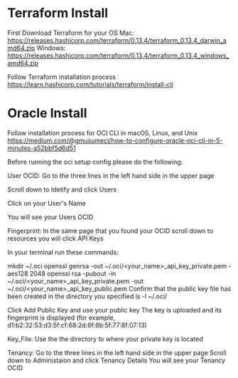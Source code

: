 # Terraform Install 

First Download Terraform for your OS
Mac: https://releases.hashicorp.com/terraform/0.13.4/terraform_0.13.4_darwin_amd64.zip
Windows: https://releases.hashicorp.com/terraform/0.13.4/terraform_0.13.4_windows_amd64.zip

Follow Terraform installation process 
https://learn.hashicorp.com/tutorials/terraform/install-cli

# Oracle Install
Follow installation process for OCI CLI in macOS, Linux, and Unix
https://medium.com/@gmusumeci/how-to-configure-oracle-oci-cli-in-5-minutes-a52bbf5d6d51

Before running the oci setup config please do the following: 

User OCID:
Go to the three lines in the left hand side in the upper page

Scroll down to Idetify and click Users

Click on your User's Name

You will see your Users OCID

Fingerprint:
In the same page that you found your OCID scroll down to resources you will click API Keys

In your terminal run these commands:

mkdir ~/.oci
openssl genrsa -out ~/.oci/<your_name>_api_key_private.pem -aes128 2048
openssl rsa -pubout -in ~/.oci/<your_name>_api_key_private.pem -out ~/.oci/<your_name>_api_key_public.pem
Confirm that the public key file has been created in the directory you specified
ls -l ~/.oci/

Click Add Public Key and use your public key
The key is uploaded and its fingerprint is displayed (for example, d1:b2:32:53:d3:5f:cf:68:2d:6f:8b:5f:77:8f:07:13)

Key_File:
Use the the directory to where your private key is located 

Tenancy:
Go to the three lines in the left hand side in the upper page
Scroll down to Administaion and click Tenancy Details
You will see your Tenancy OCID
